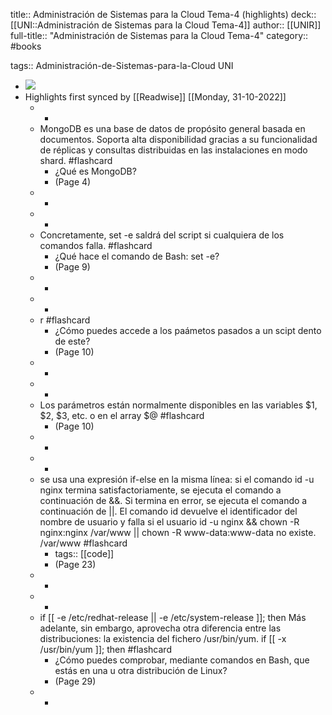 title:: Administración de Sistemas para la Cloud Tema-4 (highlights)
deck:: [[UNI::Administración de Sistemas para la Cloud Tema-4]]
author:: [[UNIR]]
full-title:: "Administración de Sistemas para la Cloud Tema-4"
category:: #books

tags:: Administración-de-Sistemas-para-la-Cloud UNI

- ![](https://readwise-assets.s3.amazonaws.com/media/uploaded_book_covers/profile_22942/078b3e08-d0f7-4a89-a8d3-db59beea9618.jpg)
- Highlights first synced by [[Readwise]] [[Monday, 31-10-2022]]
	- -
	- MongoDB es una base de datos de propósito general basada en documentos. Soporta alta disponibilidad gracias a su funcionalidad de réplicas y consultas distribuidas en las  instalaciones  en  modo  shard. #flashcard
		- ¿Qué es MongoDB?
		- (Page 4)
	- -
	- -
	- Concretamente, set -e saldrá del script si cualquiera de los comandos falla. #flashcard
		- ¿Qué hace el comando de Bash: set -e?
		- (Page 9)
	- -
	- -
	- r #flashcard
		- ¿Cómo puedes accede a los paámetos pasados a un scipt dento de este?
		- (Page 10)
	- -
	- -
	- Los parámetros están normalmente disponibles en las variables $1, $2, $3, etc. o en el array $@ #flashcard
		- (Page 10)
	- -
	- -
	- se usa una expresión if-else en la misma línea: si el comando id -u nginx termina satisfactoriamente, se ejecuta el comando a continuación de &&. Si termina en error, se ejecuta el comando a continuación de ||. El comando id devuelve el identificador del nombre de usuario y falla si el usuario id -u nginx && chown -R nginx:nginx /var/www || chown -R www-data:www-data no existe. /var/www #flashcard
		- tags:: [[code]]
		- (Page 23)
	- -
	- -
	- if [[ -e /etc/redhat-release || -e /etc/system-release ]]; then Más  adelante,  sin  embargo,  aprovecha  otra  diferencia  entre  las  distribuciones:  la existencia del fichero /usr/bin/yum. if [[ -x /usr/bin/yum ]]; then #flashcard
		- ¿Cómo puedes comprobar, mediante comandos en Bash, que estás en una u otra distribución de Linux?
		- (Page 29)
	- -